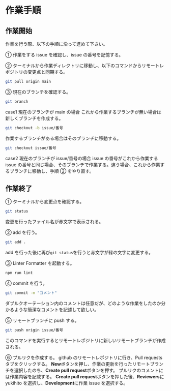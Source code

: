 # 作業手順

## 作業開始

作業を行う際、以下の手順に沿って進めて下さい。

① 作業をする issue を確認し、issue の番号を記憶する。

② ターミナルから作業ディレクトリに移動し、以下のコマンドからリモートレポジトリの変更点と同期する。

```bash
git pull origin main
```

③ 現在のブランチを確認する。

```bash
git branch
```

case1 現在のブランチが main の場合
これから作業するブランチが無い場合は新しくブランチを作成する。

```bash
git checkout -b issue/番号
```

作業するブランチがある場合はそのブランチに移動する。

```bash
git checkout issue/番号
```

case2 現在のブランチが issue/番号の場合
issue の番号がこれから作業する issue の番号と同じ場合、そのブランチで作業する。違う場合、これから作業するブランチに移動し、手順 ② をやり直す。

## 作業終了

① ターミナルから変更点を確認する。

```bash
git status
```

変更を行ったファイル名が赤文字で表示される。

② add を行う。

```bash
git add .
```

add を行った後に再び`git status`を行うと赤文字が緑の文字に変更する。

③ Linter Formatter を起動する。

```bash
npm run lint
```

④ commit を行う。

```bash
git commit -m "コメント"
```

ダブルクオーテーション内のコメントは任意だが、どのような作業をしたのか分かるような簡潔なコメントを記述して欲しい。

⑤ リモートブランチに push する。

```bash
git push origin issue/番号
```

このコマンドを実行するとリモートレポジトリに新しいリモートブランチが作成される。

⑥ プルリクを作成する。
github のリモートレポジトリに行き、Pull requests タブをクリックする。
**New**ボタンを押し、作業の更新を行ったリモートブランチを選択したのち、**Create pull request**ボタンを押す。
プルリクのコメントには作業内容を記載する。
**Create pull request**ボタンを押した後、**Reviewers**に yukihito を選択し、**Development**に作業 issue を選択する。
